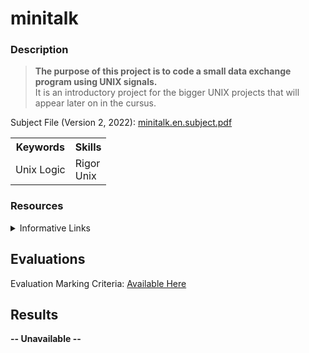 # minitalk
### Description
  > **The purpose of this project is to code a small data exchange program using UNIX signals.** <br>
  It is an introductory project for the bigger UNIX projects that will appear later on in the cursus. 
  
  Subject File (Version 2, 2022): [minitalk.en.subject.pdf](https://github.com/kaseypsbrice/42-Cursus/files/9466092/minitalk.en.subject.pdf)

  
 <table>
  <tr>
    <th>Keywords</th>
    <th>Skills</th>
    </tr>
  <tr>
    <td>Unix Logic</td>
    <td>Rigor<br>
      Unix<br>
    </tr>
  </table>
    
### Resources

  <details><summary>Informative Links</summary>
    <ul>
      <li></li>
    </ul>
  </details>
  
## Evaluations

Evaluation Marking Criteria: [Available Here](https://github.com/pasqualerossi/42-Evaluations/tree/main/MiniTalk)

## Results 

**-- Unavailable --**
